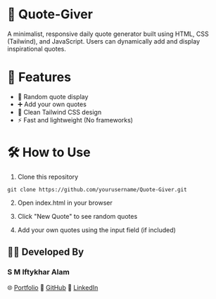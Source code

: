 # 💬 Quote-Giver
A minimalist, responsive daily quote generator built using HTML, CSS (Tailwind), and JavaScript. Users can dynamically add and display inspirational quotes.

# 🚀 Features
- 📝 Random quote display
- ➕ Add your own quotes
- 🎨 Clean Tailwind CSS design
- ⚡ Fast and lightweight (No frameworks)

# 🛠️ How to Use
1. Clone this repository
```
git clone https://github.com/yourusername/Quote-Giver.git
```
2. Open index.html in your browser

3. Click "New Quote" to see random quotes

4. Add your own quotes using the input field (if included)

## 👨‍💻 Developed By

### S M Iftykhar Alam

🌐 [Portfolio](https://iftykhar-portfolio.vercel.app)
🔗 [GitHub](https://github.com/iftykhar)
💼 [LinkedIn](https://www.linkedin.com/in/iftykhar-alam/)
